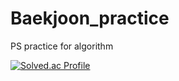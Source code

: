 # Baekjoon_practice
PS practice for algorithm

[![Solved.ac Profile](http://mazassumnida.wtf/api/generate_badge?boj=ya8406)](https://solved.ac/ya8406)
